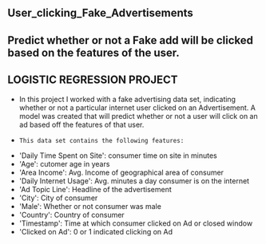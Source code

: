 ## User_clicking_Fake_Advertisements
## Predict whether or not a Fake add will be clicked based on the features of the user.

## LOGISTIC REGRESSION PROJECT 
- In this project I worked with a fake advertising data set, indicating whether or not a particular internet user clicked on an     Advertisement. A model was created that will predict whether or not a user will click on an ad based off the features of that user.
-     This data set contains the following features:
-    'Daily Time Spent on Site': consumer time on site in minutes
-    'Age': cutomer age in years
-    'Area Income': Avg. Income of geographical area of consumer
-    'Daily Internet Usage': Avg. minutes a day consumer is on the internet
-    'Ad Topic Line': Headline of the advertisement
-    'City': City of consumer
-    'Male': Whether or not consumer was male
-    'Country': Country of consumer
-    'Timestamp': Time at which consumer clicked on Ad or closed window
-    'Clicked on Ad': 0 or 1 indicated clicking on Ad
